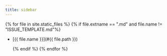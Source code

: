 ```yaml
---
title: sidebar
---
```


{% for file in site.static_files %}
    {% if file.extname == ".md" and file.name != "ISSUE_TEMPLATE.md"%}
*  [{{ file.name }}](#{{ file.path }})
	
    {% endif %}
{% endfor %} 